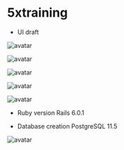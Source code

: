 # 5xtraining

* UI draft

![avatar](https://i.imgur.com/mS7A9yZ.png)

![avatar](https://i.imgur.com/3AwPDyj.png)

![avatar](https://i.imgur.com/eaM4HOA.png)

![avatar](https://i.imgur.com/8oUw2Iu.png)

![avatar](https://i.imgur.com/qQluxut.png)

* Ruby version
Rails 6.0.1

* Database creation
PostgreSQL 11.5

![avatar](https://i.imgur.com/0NEFWBK.png)

